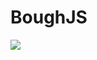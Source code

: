 # BoughJS
<img src="https://s-media-cache-ak0.pinimg.com/564x/fb/04/03/fb0403a761176480bf54c696f14cdb80.jpg" align="left">
